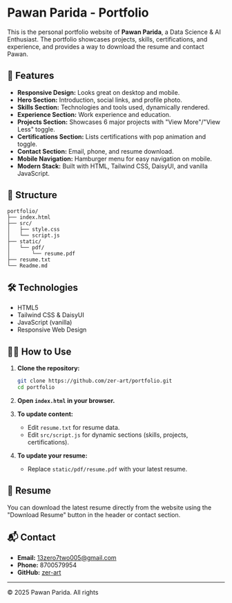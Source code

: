 # Pawan Parida - Portfolio

This is the personal portfolio website of **Pawan Parida**, a Data Science & AI Enthusiast. The portfolio showcases projects, skills, certifications, and experience, and provides a way to download the resume and contact Pawan.

## 🚀 Features

- **Responsive Design:** Looks great on desktop and mobile.
- **Hero Section:** Introduction, social links, and profile photo.
- **Skills Section:** Technologies and tools used, dynamically rendered.
- **Experience Section:** Work experience and education.
- **Projects Section:** Showcases 6 major projects with "View More"/"View Less" toggle.
- **Certifications Section:** Lists certifications with pop animation and toggle.
- **Contact Section:** Email, phone, and resume download.
- **Mobile Navigation:** Hamburger menu for easy navigation on mobile.
- **Modern Stack:** Built with HTML, Tailwind CSS, DaisyUI, and vanilla JavaScript.

## 📂 Structure

```
portfolio/
├── index.html
├── src/
│   ├── style.css
│   └── script.js
├── static/
│   └── pdf/
│       └── resume.pdf
├── resume.txt
└── Readme.md
```

## 🛠️ Technologies

- HTML5
- Tailwind CSS & DaisyUI
- JavaScript (vanilla)
- Responsive Web Design

## 🧑‍💻 How to Use

1. **Clone the repository:**
   ```bash
   git clone https://github.com/zer-art/portfolio.git
   cd portfolio
   ```

2. **Open `index.html` in your browser.**

3. **To update content:**
   - Edit `resume.txt` for resume data.
   - Edit `src/script.js` for dynamic sections (skills, projects, certifications).

4. **To update your resume:**
   - Replace `static/pdf/resume.pdf` with your latest resume.

## 📄 Resume

You can download the latest resume directly from the website using the "Download Resume" button in the header or contact section.


## 📬 Contact

- **Email:** 13zero7two005@gmail.com
- **Phone:** 8700579954
- **GitHub:** [zer-art](https://github.com/zer-art)

---

© 2025 Pawan Parida. All rights
